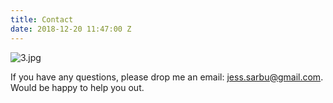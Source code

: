 ```yaml
---
title: Contact
date: 2018-12-20 11:47:00 Z
---
```


![3.jpg](/uploads/3.jpg)


If you have any questions, please drop me an email: jess.sarbu@gmail.com. Would be happy to help you out.
